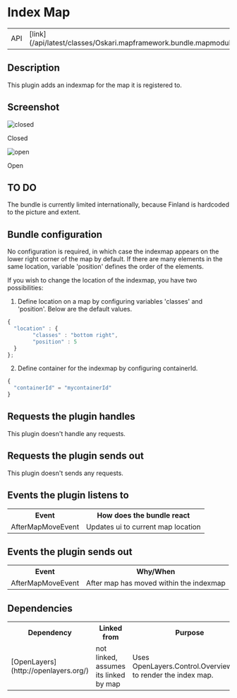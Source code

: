 # Index Map

<table class="table">
  <tr>
    <td>API</td><td>[link](/api/latest/classes/Oskari.mapframework.bundle.mapmodule.plugin.IndexMapPlugin.html)</td>
  </tr>
</table>

## Description

This plugin adds an indexmap for the map it is registered to.

## Screenshot

![closed](/images/bundles/indexmap_closed.png)

Closed

![open](/images/bundles/indexmap_open.png)

Open

## TO DO

The bundle is currently limited internationally, because Finland is hardcoded to the picture and extent.

## Bundle configuration

No configuration is required, in which case the indexmap appears on the lower right corner of the map by default. If there are many elements in the same location, variable 'position' defines the order of the elements. 


If you wish to change the location of the indexmap, you have two possibilities:

1) Define location on a map by configuring variables 'classes' and 'position'. Below are the default values.

```javascript
{
  "location" : {
        "classes" : "bottom right",
        "position" : 5
  }
};
```

2) Define container for the indexmap by configuring containerId.

```javascript
{
  "containerId" = "mycontainerId"
} 
```

## Requests the plugin handles

This plugin doesn't handle any requests.

## Requests the plugin sends out

This plugin doesn't sends any requests.

## Events the plugin listens to

<table class="table">
  <tr>
    <th> Event </th><th> How does the bundle react</th>
  </tr>
  <tr>
    <td> AfterMapMoveEvent </td><td> Updates ui to current map location</td>
  </tr>
</table>

## Events the plugin sends out

<table class="table">
  <tr>
    <th> Event </th><th> Why/When</th>
  </tr>
  <tr>
    <td> AfterMapMoveEvent </td><td> After map has moved within the indexmap</td>
  </tr>
</table>

## Dependencies

<table class="table">
  <tr>
    <th> Dependency </th><th> Linked from </th><th> Purpose</th>
  </tr>
  <tr>
    <td> [OpenLayers](http://openlayers.org/) </td>
    <td> not linked, assumes its linked by map </td>
    <td> Uses OpenLayers.Control.OverviewMap to render the index map.</td>
  </tr>
</table>

